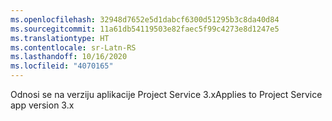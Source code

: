 ```yaml
---
ms.openlocfilehash: 32948d7652e5d1dabcf6300d51295b3c8da40d84
ms.sourcegitcommit: 11a61db54119503e82faec5f99c4273e8d1247e5
ms.translationtype: HT
ms.contentlocale: sr-Latn-RS
ms.lasthandoff: 10/16/2020
ms.locfileid: "4070165"
---
```

<span data-ttu-id="66bce-101">Odnosi se na verziju aplikacije Project Service 3.x</span><span class="sxs-lookup"><span data-stu-id="66bce-101">Applies to Project Service app version 3.x</span></span>
